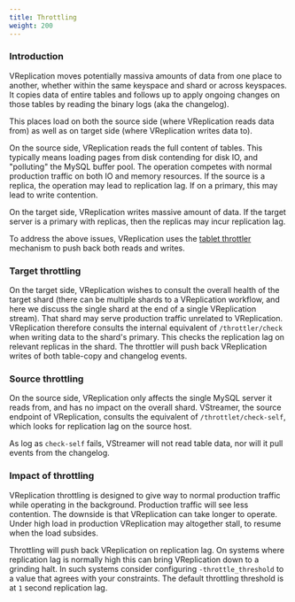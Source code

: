 ```yaml
---
title: Throttling
weight: 200
---
```


### Introduction

VReplication moves potentially massiva amounts of data from one place to another, whether within the same keyspace and shard or across keyspaces. It copies data of entire tables and follows up to apply ongoing changes on those tables by reading the binary logs (aka the changelog).

This places load on both the source side (where VReplication reads data from) as well as on target side (where VReplication writes data to). 

On the source side, VReplication reads the full content of tables. This typically means loading pages from disk contending for disk IO, and "polluting" the MySQL buffer pool. The operation competes with normal production traffic on both IO and memory resources. If the source is a replica, the operation may lead to replication lag. If on a primary, this may lead to write contention.

On the target side, VReplication writes massive amount of data. If the target server is a primary with replicas, then the replicas may incur replication lag.

To address the above issues, VReplication uses the [tablet throttler](../../features/tablet-throttler/) mechanism to push back both reads and writes.

### Target throttling

On the target side, VReplication wishes to consult the overall health of the target shard (there can be multiple shards to a VReplication workflow, and here we discuss the single shard at the end of a single VReplication stream). That shard may serve production traffic unrelated to VReplication. VReplication therefore consults the internal equivalent of `/throttler/check` when writing data to the shard's primary. This checks the replication lag on relevant replicas in the shard. The throttler will push back VReplication writes of both table-copy and changelog events.

### Source throttling

On the source side, VReplication only affects the single MySQL server it reads from, and has no impact on the overall shard. VStreamer, the source endpoint of VReplication, consults the equivalent of `/throttlet/check-self`, which looks for replication lag on the source host.

As log as `check-self` fails, VStreamer will not read table data, nor will it pull events from the changelog.

### Impact of throttling

VReplication throttling is designed to give way to normal production traffic while operating in the background. Production traffic will see less contention. The downside is that VReplication can take longer to operate. Under high load in production VReplication may altogether stall, to resume when the load subsides.

Throttling will push back VReplication on replication lag. On systems where replication lag is normally high this can bring VReplication down to a grinding halt. In such systems consider configuring `-throttle_threshold` to a value that agrees with your constraints. The default throttling threshold is at `1` second replication lag.
